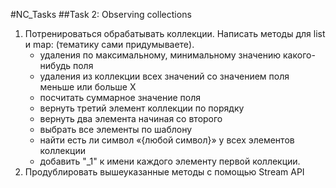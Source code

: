 #NC_Tasks
##Task 2: Observing collections
1. Потренироваться обрабатывать коллекции. Написать методы для list и map: (тематику сами придумываете).
    - удаления по максимальному, минимальному значению какого-нибудь поля
    - удаления из коллекции всех значений со значением поля меньше или больше X
    - посчитать суммарное значение поля
    - вернуть третий элемент коллекции по порядку
    - вернуть два элемента начиная со второго
    - выбрать все элементы по шаблону
    - найти есть ли символ «{любой символ}» у всех элементов коллекции
    - добавить "_1" к имени каждого элементу первой коллекции.  
2. Продублировать вышеуказанные методы с помощью Stream API